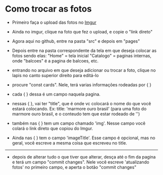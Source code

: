 # Como trocar as fotos

- Primeiro faça o upload das fotos no [Imgur](https://imgur.com/)
- Ainda no imgur, clique na foto que fez o upload, e copie o "link direto"

- Agora aqui no github, entre na pasta "src" e depois em "pages"
- Depois entre na pasta correspondente da tela em que deseja colocar as fotos
sendo elas:
"Home" = tela inicial
"Catalogo" = paginas internas, onde "balcoes" é a pagina de balcoes, etc.

- entrando no arquivo em que deseja adicionar ou trocar a foto, clique no lapis no canto superior direito para editá-lo
- procure "const cards". Nele, terá varias informações rodeadas por  { }
- cada { } dessa é um campo naquela pagina.
- nessas { }, vai ter "title", que é onde vc colocará o nome do que você estará colocando. Ex: title: 'marmore ouro brasil' (para uma foto do marmore ouro brasil, e o conteudo tem que estar rodeado de '')

- também nas { } tem um campo chamado 'img'. Nesse campo você colará o link direto que copiou do Imgur.

- Ainda nas { } tem o campo 'imageTitle'. Esse campo é opcional, mas no geral, você escreve a mesma coisa que escreveu no title.

------

- depois de alterar tudo o que tiver que alterar, desça até o fim da pagina e terá um campo "commit changes". Nele você escreve 'atualizando fotos' no primeiro campo, e aperta o botão "commit changes"